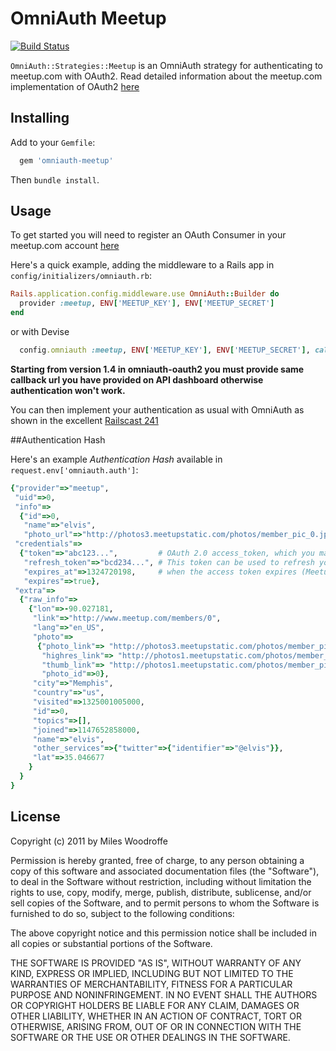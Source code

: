 # OmniAuth Meetup

[![Build
Status](https://secure.travis-ci.org/tapster/omniauth-meetup.png)](http://travis-ci.org/tapster/omniauth-meetup)

`OmniAuth::Strategies::Meetup` is an OmniAuth strategy for authenticating to
meetup.com with OAuth2. Read detailed information about the meetup.com
implementation of OAuth2
[here](http://www.meetup.com/meetup_api/auth/#oauth2)

## Installing

Add to your `Gemfile`:

```ruby
  gem 'omniauth-meetup'
```

Then `bundle install`.

## Usage

To get started you will need to register an OAuth Consumer in your
meetup.com account
[here](http://www.meetup.com/meetup_api/oauth_consumers/)

Here's a quick example, adding the middleware to a Rails app in
`config/initializers/omniauth.rb`:

```ruby
Rails.application.config.middleware.use OmniAuth::Builder do
  provider :meetup, ENV['MEETUP_KEY'], ENV['MEETUP_SECRET']
end
```
or with Devise

```ruby
  config.omniauth :meetup, ENV['MEETUP_KEY'], ENV['MEETUP_SECRET'], callback_url: 'http://example.com/users/auth/meetup/callback'
```
**Starting from version 1.4 in omniauth-oauth2 you must provide same callback url you have provided on API dashboard otherwise authentication won't work.**

You can then implement your authentication as usual with OmniAuth as
shown in the excellent [Railscast
241](http://railscasts.com/episodes/241-simple-omniauth)

##Authentication Hash

Here's an example *Authentication Hash* available in
`request.env['omniauth.auth']`:

```ruby
{"provider"=>"meetup",
 "uid"=>0,
 "info"=>
  {"id"=>0,
   "name"=>"elvis",
   "photo_url"=>"http://photos3.meetupstatic.com/photos/member_pic_0.jpeg"},
 "credentials"=>
  {"token"=>"abc123...",         # OAuth 2.0 access_token, which you may wish to store
   "refresh_token"=>"bcd234...", # This token can be used to refresh your access_token later
   "expires_at"=>1324720198,     # when the access token expires (Meetup tokens expire in 1 hour)
   "expires"=>true},
 "extra"=>
  {"raw_info"=>
    {"lon"=>-90.027181,
     "link"=>"http://www.meetup.com/members/0",
     "lang"=>"en_US",
     "photo"=>
      {"photo_link"=> "http://photos3.meetupstatic.com/photos/member_pic_0.jpeg",
       "highres_link"=> "http://photos1.meetupstatic.com/photos/member_pic_0_hires.jpeg",
       "thumb_link"=> "http://photos1.meetupstatic.com/photos/member_pic_0_thumb.jpeg",
       "photo_id"=>0},
     "city"=>"Memphis",
     "country"=>"us",
     "visited"=>1325001005000,
     "id"=>0,
     "topics"=>[],
     "joined"=>1147652858000,
     "name"=>"elvis",
     "other_services"=>{"twitter"=>{"identifier"=>"@elvis"}},
     "lat"=>35.046677
    }
  }
}
```

## License

Copyright (c) 2011 by Miles Woodroffe

Permission is hereby granted, free of charge, to any person obtaining a
copy of this software and associated documentation files (the
"Software"), to deal in the Software without restriction, including
without limitation the rights to use, copy, modify, merge, publish,
distribute, sublicense, and/or sell copies of the Software, and to
permit persons to whom the Software is furnished to do so, subject to
the following conditions:

The above copyright notice and this permission notice shall be included
in all copies or substantial portions of the Software.

THE SOFTWARE IS PROVIDED "AS IS", WITHOUT WARRANTY OF ANY KIND, EXPRESS
OR IMPLIED, INCLUDING BUT NOT LIMITED TO THE WARRANTIES OF
MERCHANTABILITY, FITNESS FOR A PARTICULAR PURPOSE AND NONINFRINGEMENT.
IN NO EVENT SHALL THE AUTHORS OR COPYRIGHT HOLDERS BE LIABLE FOR ANY
CLAIM, DAMAGES OR OTHER LIABILITY, WHETHER IN AN ACTION OF CONTRACT,
TORT OR OTHERWISE, ARISING FROM, OUT OF OR IN CONNECTION WITH THE
SOFTWARE OR THE USE OR OTHER DEALINGS IN THE SOFTWARE.
